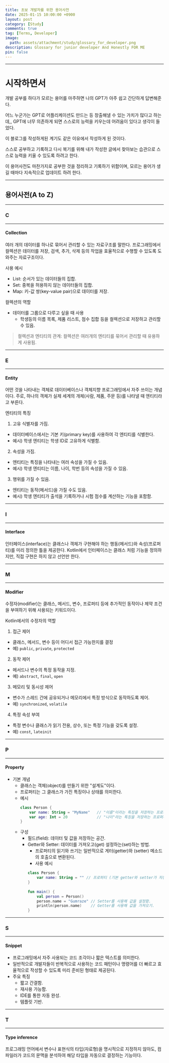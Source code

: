 ```yaml
---
title: 초보 개발자를 위한 용어사전
date: 2025-01-15 10:00:00 +0900
layout: post
category: [Study]
comments: true
tag: [Terms, Developer]
image:
  path: assets/attachment/study/glossary_for_developer.png
description: Glossary for junior developer And Honestly FOR ME
pin: false
---
```

- - -
# **시작하면서**
개발 공부를 하다가 모르는 용어를 마주하면 나의 GPT가 아주 쉽고 간단하게 답변해준다.

어느 누군가는 GPT로 어플리케이션도 만드는 등 창출해낼 수 있는 가치가 많다고 하는데,,
GPT에 너무 의존하게 되면 스스로의 능력을 키우는데 어려움이 있다고 생각이 들었다.

이 블로그를 작성하게된 계기도 같은 이유에서 작성하게 된 것이다.

스스로 공부하고 기록하고 다시 복기를 위해 내가 작성한 글에서 찾아보는 습관으로 스스로 능력을 키울 수 있도록 하려고 한다.

이 용어사전도 마찬가지로 공부한 것을 정리하고 기록하기 위함이며, 모르는 용어가 생길 때마다 지속적으로 업데이트 하려 한다.
- - -
## **용어사전(A to Z)**

- - -
### **C**
- - -
#### **Collection**
여러 개의 데이터를 하나로 묶어서 관리할 수 있는 자료구조를 말한다.
프로그래밍에서 컬렉션은 데이터를 저장, 검색, 추가, 삭제 등의 작업을 효율적으로 수행할 수 있도록 도와주는 자료구조이다.

사용 예시
- List: 순서가 있는 데이터들의 집합.
- Set: 중복을 허용하지 않는 데이터들의 집합.
- Map: 키-값 쌍(key-value pair)으로 데이터를 저장.

컬렉션의 역할
- 데이터를 그룹으로 다루고 싶을 때 사용
  - 학생등의 이름 목록, 제품 리스트, 점수 집합 등을 컬렉션으로 저장하고 관리할 수 있음.

> 컬렉션과 엔티티의 관계: 컬렉션은 여러개의 엔티티를 묶어서 관리할 때 유용하게 사용됨.

- - -
### **E**
- - -
#### **Entity**
어떤 것을 나타내는 객체로 데이터베이스나 객체지향 프로그래밍에서 자주 쓰이는 개념이다.
주로, 하나의 객체가 실제 세계의 개체(사람, 제품, 주문 등)를 나타낼 때 엔티티라고 부른다.

엔티티의 특징
1. 고유 식별자를 가짐.
- 데이터베이스에서는 기본 키(primary key)를 사용하여 각 엔티티를 식별한다.
- 예시) 학생 엔티티는 학생 ID로 고유하게 식별함.
2. 속성을 가짐.
- 엔티티는 특징을 나타내는 여러 속성을 가질 수 있음.
- 예시) 학생 엔티티는 이름, 나이, 학번 등의 속성을 가질 수 있음.
3. 행위를 가질 수 있음.
- 엔티티는 동작(메서드)을 가질 수도 있음.
- 예시) 학생 엔티티가 출석을 기록하거나 시험 점수를 계산하는 기능을 포함함.

- - -
### **I**
- - -
#### **Interface**
인터페이스(interface)는 클래스나 객체가 구현해야 하는 행동(메서드)와 속성(프로퍼티)를 미리 정의한 틀을 제공한다.
Kotlin에서 인터페이스는 클래스 처럼 기능을 정의하지만, 직접 구현은 하지 않고 선언만 한다.

- - -
### **M**
- - -
#### **Modifier**
수정자(modifier)는 클래스, 메서드, 변수, 프로퍼티 등에 추가적인 동작이나 제약 조건을 부여하기 위해 사용되는 키워드이다.

Kotlin에서의 수정자의 역할
1. 접근 제어
- 클래스, 메서드, 변수 등이 어디서 접근 가능한지를 결정
- 예) `public`, `private`, `protected`
2. 동작 제어
- 메서드나 변수의 특정 동작을 지정.
- 예) `abstract`, `final`, `open`
3. 메모리 및 동시성 제어
- 변수가 스레드 간에 공유되거나 메모리에서 특정 방식으로 동작하도록 제어.
- 예) `synchronized`, `volatile`
4. 특정 속성 부여
- 특정 변수나 클래스가 읽기 전용, 상수, 또는 특정 기능을 갖도록 설정.
- 예) `const`, `lateinit`


- - -
### **P**
- - -
#### **Property**
- 기본 개념
  - 클래스는 객체(object)를 만들기 위한 "설계도"이다.
  - 프로퍼티는 그 클래스가 가진 특징이나 상태를 의미한다.
  - 예시
    ```kotlin
    class Person {
        var name: String = "MyName"   // "이름"이라는 특징을 저장하는 프로퍼티
        var age: Int = 20             // "나이"라는 특징을 저장하는 프로퍼티 
    }
    ```
  - 구성
    - 필드(field): 데이터 및 값을 저장하는 공간.
    - Getter와 Setter: 데이터를 가져오고(get) 설정하는(set)하는 방법.
      - 프로퍼티의 읽기와 쓰기는 일반적으로 게터(getter)와 (setter) 메소드의 호출으로 변환된다.
      - 사용 예시
      ```kotlin
      class Person {
          var name: String = "" // 프로퍼티 (기본 getter와 setter가 자동으로 생성됨.)
      }
        
      fun main() {
          val person = Person()
          person.name = "Gumraze" // Setter를 사용해 값을 설정함.
          println(person.name)    // Getter를 사용해 값을 가져오기.
      }
      ```

- - -
### **S**
- - -
#### **Snippet**
- 프로그래밍에서 자주 사용되는 코드 조각이나 짧은 텍스트를 의미한다.
- 일반적으로 개발자들이 반복적으로 사용하는 코드 패턴이나 명령어를 더 빠르고 효율적으로 작성할 수 있도록 미리 준비된 형태로 제공된다.
- 주요 특징
  - 짧고 간결함.
  - 재사용 가능함.
  - IDE를 통한 자동 완성.
  - 템플릿 기반.

- - -
### **T**
- - -
#### **Type inference**
프로그래밍 언어에서 변수나 표현식의 타입(자료형)을 명시적으로 지정하지 않아도, 컴파일러가 코드의 문맥을 분석하여 해당 타입을 자동으로 결정하는 기능이다.

